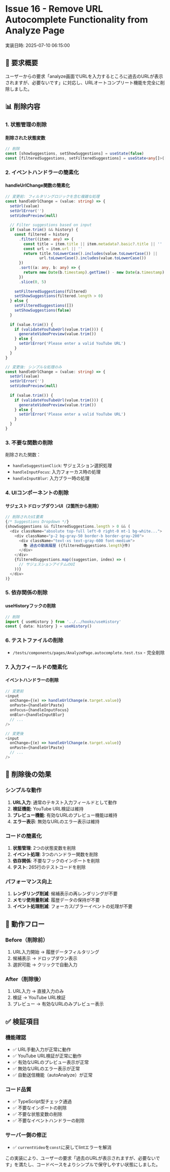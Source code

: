 # Issue 16 - Remove URL Autocomplete Functionality from Analyze Page
実装日時: 2025-07-10 06:15:00

## 🎯 要求概要

ユーザーからの要求「analyze画面でURLを入力するところに過去のURLが表示されますが、必要ないです」に対応し、URLオートコンプリート機能を完全に削除しました。

## 📊 削除内容

### 1. **状態管理の削除**

#### 削除された状態変数
```typescript
// 削除
const [showSuggestions, setShowSuggestions] = useState(false)
const [filteredSuggestions, setFilteredSuggestions] = useState<any[]>([])
```

### 2. **イベントハンドラーの簡素化**

#### handleUrlChange関数の簡素化
```typescript
// 変更前: フィルタリングロジックを含む複雑な処理
const handleUrlChange = (value: string) => {
  setUrl(value)
  setUrlError('')
  setVideoPreview(null)
  
  // Filter suggestions based on input
  if (value.trim() && history) {
    const filtered = history
      .filter((item: any) => {
        const title = item.title || item.metadata?.basic?.title || ''
        const url = item.url || ''
        return title.toLowerCase().includes(value.toLowerCase()) || 
               url.toLowerCase().includes(value.toLowerCase())
      })
      .sort((a: any, b: any) => {
        return new Date(b.timestamp).getTime() - new Date(a.timestamp).getTime()
      })
      .slice(0, 5)
    
    setFilteredSuggestions(filtered)
    setShowSuggestions(filtered.length > 0)
  } else {
    setFilteredSuggestions([])
    setShowSuggestions(false)
  }
  
  if (value.trim()) {
    if (validateYouTubeUrl(value.trim())) {
      generateVideoPreview(value.trim())
    } else {
      setUrlError('Please enter a valid YouTube URL')
    }
  }
}

// 変更後: シンプルな処理のみ
const handleUrlChange = (value: string) => {
  setUrl(value)
  setUrlError('')
  setVideoPreview(null)
  
  if (value.trim()) {
    if (validateYouTubeUrl(value.trim())) {
      generateVideoPreview(value.trim())
    } else {
      setUrlError('Please enter a valid YouTube URL')
    }
  }
}
```

### 3. **不要な関数の削除**

削除された関数：
- `handleSuggestionClick`: サジェスション選択処理
- `handleInputFocus`: 入力フォーカス時の処理
- `handleInputBlur`: 入力ブラー時の処理

### 4. **UIコンポーネントの削除**

#### サジェストドロップダウンUI（2箇所から削除）
```typescript
// 削除されたUI要素
{/* Suggestions Dropdown */}
{showSuggestions && filteredSuggestions.length > 0 && (
  <div className="absolute top-full left-0 right-0 mt-1 bg-white...">
    <div className="p-2 bg-gray-50 border-b border-gray-200">
      <div className="text-xs text-gray-600 font-medium">
        📚 過去の動画履歴 ({filteredSuggestions.length}件)
      </div>
    </div>
    {filteredSuggestions.map((suggestion, index) => (
      // サジェスションアイテムのUI
    ))}
  </div>
)}
```

### 5. **依存関係の削除**

#### useHistoryフックの削除
```typescript
// 削除
import { useHistory } from '../../hooks/useHistory'
const { data: history } = useHistory()
```

### 6. **テストファイルの削除**

- `/tests/components/pages/AnalyzePage.autocomplete.test.tsx` - 完全削除

### 7. **入力フィールドの簡素化**

#### イベントハンドラーの削除
```typescript
// 変更前
<input
  onChange={(e) => handleUrlChange(e.target.value)}
  onPaste={handleUrlPaste}
  onFocus={handleInputFocus}
  onBlur={handleInputBlur}
  // ...
/>

// 変更後
<input
  onChange={(e) => handleUrlChange(e.target.value)}
  onPaste={handleUrlPaste}
  // ...
/>
```

## 🎯 削除後の効果

### シンプルな動作
1. **URL入力**: 通常のテキスト入力フィールドとして動作
2. **検証機能**: YouTube URL検証は維持
3. **プレビュー機能**: 有効なURLのプレビュー機能は維持
4. **エラー表示**: 無効なURLのエラー表示は維持

### コードの簡素化
1. **状態管理**: 2つの状態変数を削除
2. **イベント処理**: 3つのハンドラー関数を削除
3. **依存関係**: 不要なフックのインポートを削除
4. **テスト**: 265行のテストコードを削除

### パフォーマンス向上
1. **レンダリング削減**: 候補表示の再レンダリングが不要
2. **メモリ使用量削減**: 履歴データの保持が不要
3. **イベント処理削減**: フォーカス/ブラーイベントの処理が不要

## 🔄 動作フロー

### Before（削除前）
1. URL入力開始 → 履歴データフィルタリング
2. 候補表示 → ドロップダウン表示
3. 選択可能 → クリックで自動入力

### After（削除後）
1. URL入力 → 直接入力のみ
2. 検証 → YouTube URL検証
3. プレビュー → 有効なURLのみプレビュー表示

## ✅ 検証項目

### 機能確認
- ✅ URL手動入力が正常に動作
- ✅ YouTube URL検証が正常に動作
- ✅ 有効なURLのプレビュー表示が正常
- ✅ 無効なURLのエラー表示が正常
- ✅ 自動送信機能（autoAnalyze）が正常

### コード品質
- ✅ TypeScript型チェック通過
- ✅ 不要なインポートの削除
- ✅ 不要な状態変数の削除
- ✅ 不要なイベントハンドラーの削除

### サーバー側の修正
- ✅ `currentVideo`を`const`に戻してlintエラーを解消

この実装により、ユーザーの要求「過去のURLが表示されますが、必要ないです」を満たし、コードベースをよりシンプルで保守しやすい状態にしました。